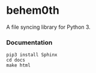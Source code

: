 # behem0th

A file syncing library for Python 3.


### Documentation
```
pip3 install Sphinx
cd docs
make html
```

